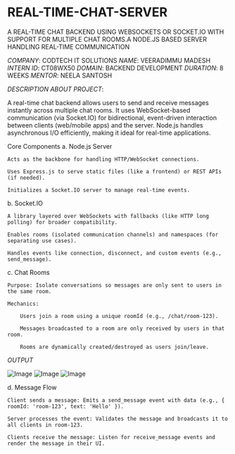 # REAL-TIME-CHAT-SERVER
A REAL-TIME CHAT BACKEND USING WEBSOCKETS OR SOCKET.IO WITH SUPPORT FOR MULTIPLE CHAT ROOMS.A NODE.JS BASED SERVER HANDLING REAL-TIME COMMUNICATION


*COMPANY*: CODTECH IT SOLUTIONS
*NAME*: VEERADIMMU MADESH
*INTERN ID*: CT08WX50
*DOMAIN*: BACKEND DEVELOPMENT
*DURATION*: 8 WEEKS
*MENTOR*: NEELA SANTOSH


*DESCRIPTION ABOUT PROJECT*: 

A real-time chat backend allows users to send and receive messages instantly across multiple chat rooms. It uses WebSocket-based communication (via Socket.IO) for bidirectional, event-driven interaction between clients (web/mobile apps) and the server. Node.js handles asynchronous I/O efficiently, making it ideal for real-time applications.

Core Components
a. Node.js Server

    Acts as the backbone for handling HTTP/WebSocket connections.

    Uses Express.js to serve static files (like a frontend) or REST APIs (if needed).

    Initializes a Socket.IO server to manage real-time events.

b. Socket.IO

    A library layered over WebSockets with fallbacks (like HTTP long polling) for broader compatibility.

    Enables rooms (isolated communication channels) and namespaces (for separating use cases).

    Handles events like connection, disconnect, and custom events (e.g., send_message).

c. Chat Rooms

    Purpose: Isolate conversations so messages are only sent to users in the same room.

    Mechanics:

        Users join a room using a unique roomId (e.g., /chat/room-123).

        Messages broadcasted to a room are only received by users in that room.

        Rooms are dynamically created/destroyed as users join/leave.


*OUTPUT*

![Image](https://github.com/user-attachments/assets/aba76cc5-a22a-4457-9aa0-fcefe71b9697)
![Image](https://github.com/user-attachments/assets/efce1c01-c83b-45bc-add2-61fc93ff511b)
![Image](https://github.com/user-attachments/assets/7952fa32-dd06-44c7-a27c-a953700687c8)

d. Message Flow

    Client sends a message: Emits a send_message event with data (e.g., { roomId: 'room-123', text: 'Hello' }).

    Server processes the event: Validates the message and broadcasts it to all clients in room-123.

    Clients receive the message: Listen for receive_message events and render the message in their UI.
